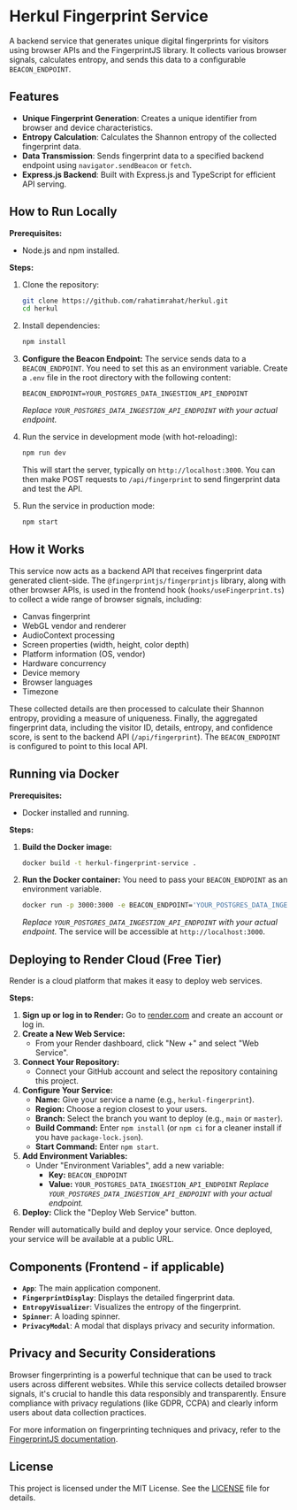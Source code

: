 # Herkul Fingerprint Service

A backend service that generates unique digital fingerprints for visitors using browser APIs and the FingerprintJS library. It collects various browser signals, calculates entropy, and sends this data to a configurable `BEACON_ENDPOINT`.

## Features

*   **Unique Fingerprint Generation**: Creates a unique identifier from browser and device characteristics.
*   **Entropy Calculation**: Calculates the Shannon entropy of the collected fingerprint data.
*   **Data Transmission**: Sends fingerprint data to a specified backend endpoint using `navigator.sendBeacon` or `fetch`.
*   **Express.js Backend**: Built with Express.js and TypeScript for efficient API serving.

## How to Run Locally

**Prerequisites:**
*   Node.js and npm installed.

**Steps:**
1.  Clone the repository:
    ```bash
    git clone https://github.com/rahatimrahat/herkul.git
    cd herkul
    ```
2.  Install dependencies:
    ```bash
    npm install
    ```
3.  **Configure the Beacon Endpoint:**
    The service sends data to a `BEACON_ENDPOINT`. You need to set this as an environment variable. Create a `.env` file in the root directory with the following content:
    ```
    BEACON_ENDPOINT=YOUR_POSTGRES_DATA_INGESTION_API_ENDPOINT
    ```
    *Replace `YOUR_POSTGRES_DATA_INGESTION_API_ENDPOINT` with your actual endpoint.*

4.  Run the service in development mode (with hot-reloading):
    ```bash
    npm run dev
    ```
    This will start the server, typically on `http://localhost:3000`. You can then make POST requests to `/api/fingerprint` to send fingerprint data and test the API.

5.  Run the service in production mode:
    ```bash
    npm start
    ```

## How it Works

This service now acts as a backend API that receives fingerprint data generated client-side. The `@fingerprintjs/fingerprintjs` library, along with other browser APIs, is used in the frontend hook (`hooks/useFingerprint.ts`) to collect a wide range of browser signals, including:
*   Canvas fingerprint
*   WebGL vendor and renderer
*   AudioContext processing
*   Screen properties (width, height, color depth)
*   Platform information (OS, vendor)
*   Hardware concurrency
*   Device memory
*   Browser languages
*   Timezone

These collected details are then processed to calculate their Shannon entropy, providing a measure of uniqueness. Finally, the aggregated fingerprint data, including the visitor ID, details, entropy, and confidence score, is sent to the backend API (`/api/fingerprint`). The `BEACON_ENDPOINT` is configured to point to this local API.

## Running via Docker

**Prerequisites:**
*   Docker installed and running.

**Steps:**
1.  **Build the Docker image:**
    ```bash
    docker build -t herkul-fingerprint-service .
    ```
2.  **Run the Docker container:**
    You need to pass your `BEACON_ENDPOINT` as an environment variable.
    ```bash
    docker run -p 3000:3000 -e BEACON_ENDPOINT='YOUR_POSTGRES_DATA_INGESTION_API_ENDPOINT' herkul-fingerprint-service
    ```
    *Replace `YOUR_POSTGRES_DATA_INGESTION_API_ENDPOINT` with your actual endpoint.*
    The service will be accessible at `http://localhost:3000`.

## Deploying to Render Cloud (Free Tier)

Render is a cloud platform that makes it easy to deploy web services.

**Steps:**
1.  **Sign up or log in to Render:** Go to [render.com](https://render.com/) and create an account or log in.
2.  **Create a New Web Service:**
    *   From your Render dashboard, click "New +" and select "Web Service".
3.  **Connect Your Repository:**
    *   Connect your GitHub account and select the repository containing this project.
4.  **Configure Your Service:**
    *   **Name:** Give your service a name (e.g., `herkul-fingerprint`).
    *   **Region:** Choose a region closest to your users.
    *   **Branch:** Select the branch you want to deploy (e.g., `main` or `master`).
    *   **Build Command:** Enter `npm install` (or `npm ci` for a cleaner install if you have `package-lock.json`).
    *   **Start Command:** Enter `npm start`.
5.  **Add Environment Variables:**
    *   Under "Environment Variables", add a new variable:
        *   **Key:** `BEACON_ENDPOINT`
        *   **Value:** `YOUR_POSTGRES_DATA_INGESTION_API_ENDPOINT`
        *Replace `YOUR_POSTGRES_DATA_INGESTION_API_ENDPOINT` with your actual endpoint.*
6.  **Deploy:** Click the "Deploy Web Service" button.

Render will automatically build and deploy your service. Once deployed, your service will be available at a public URL.

## Components (Frontend - if applicable)

*   **`App`**: The main application component.
*   **`FingerprintDisplay`**: Displays the detailed fingerprint data.
*   **`EntropyVisualizer`**: Visualizes the entropy of the fingerprint.
*   **`Spinner`**: A loading spinner.
*   **`PrivacyModal`**: A modal that displays privacy and security information.

## Privacy and Security Considerations

Browser fingerprinting is a powerful technique that can be used to track users across different websites. While this service collects detailed browser signals, it's crucial to handle this data responsibly and transparently. Ensure compliance with privacy regulations (like GDPR, CCPA) and clearly inform users about data collection practices.

For more information on fingerprinting techniques and privacy, refer to the [FingerprintJS documentation](https://dev.fingerprint.com/docs).

## License

This project is licensed under the MIT License. See the [LICENSE](LICENSE) file for details.
